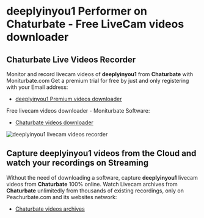 # deeplyinyou1 Performer on Chaturbate - Free LiveCam videos downloader

## Chaturbate Live Videos Recorder

Monitor and record livecam videos of **deeplyinyou1** from **Chaturbate** with Moniturbate.com
Get a premium trial for free by just and only registering with your Email address:
* [deeplyinyou1 Premium videos downloader](https://moniturbate.com/request-demo-licence-key.html)

Free livecam videos downloader - Moniturbate Software:
* [Chaturbate videos downloader](https://moniturbate.com/moniturbate-download-software.html)

![deeplyinyou1 livecam videos recorder](https://peachurnet.com/templates/moniturbate-software.png)


## Capture deeplyinyou1 videos from the Cloud and watch your recordings on Streaming

Without the need of downloading a software, capture **deeplyinyou1** livecam videos from **Chaturbate** 100% online.
Watch Livecam archives from **Chaturbate** unlimitedly from thousands of existing recordings, only on Peachurbate.com and its websites network:
* [Chaturbate videos archives](https://peachurnet.com/)